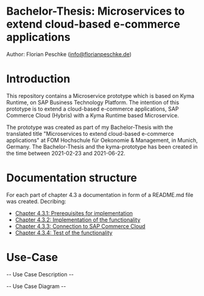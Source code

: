 # Bachelor-Thesis: Microservices to extend cloud-based e-commerce applications

Author: Florian Peschke (info@florianpeschke.de)

# Introduction

This repository contains a Microservice prototype which is based on Kyma Runtime, on SAP Business Technology Platform. The intention of this prototype is to extend a cloud-based e-commerce applications, SAP Commerce Cloud (Hybris) with a Kyma Runtime based Microservice.

The prototype was created as part of my Bachelor-Thesis with the translated title "Microservices to extend cloud-based e-commerce applications" at FOM Hochschule für Oekonomie & Management, in Munich, Germany. The Bachelor-Thesis and the kyma-prototype has been created in the time between 2021-02-23 and 2021-06-22.

# Documentation structure

For each part of chapter 4.3 a documentation in form of a README.md file was created. Decribing:
- [Chapter 4.3.1: Prerequisites for implementation](https://github.com/klouisbrother/ba-kyma-prototype/blob/main/documentation/4.3.1_prerequisites.md) 
- [Chapter 4.3.2: Implementation of the functionality](https://github.com/klouisbrother/ba-kyma-prototype/blob/main/documentation/4.3.2_implementation.md) 
- [Chapter 4.3.3: Connection to SAP Commerce Cloud](https://github.com/klouisbrother/ba-kyma-prototype/blob/main/documentation/4.3.3_connection.md) 
- [Chapter 4.3.4: Test of the functionality](https://github.com/klouisbrother/ba-kyma-prototype/blob/main/documentation/4.3.4_testing.md) 

# Use-Case

-- Use Case Description --

-- Use Case Diagram --